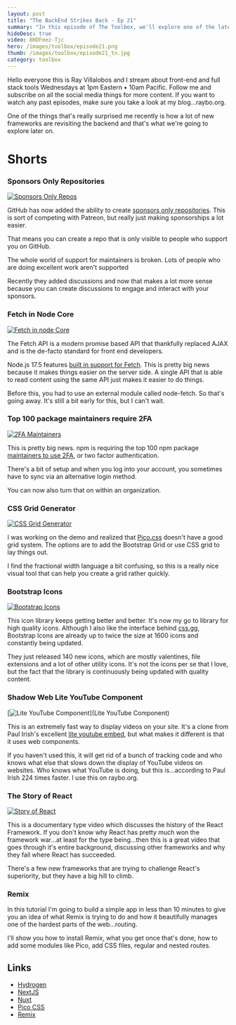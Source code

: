 ```yaml
---
layout: post
title: "The BackEnd Strikes Back - Ep 21"
summary: "In this episode of The Toolbox, we'll explore one of the latest regressions that's a trend in the world of web development. Thankfully it's not the return of table layouts. I'm talking about the return of the backend...and yes...it's coming back with a vengance. The pace of the web is relentless...and that's why you need...The Toolbox."
hideDesc: true
video: 8HDFeez-Tjc
hero: /images/toolbox/episode21.png
thumb: /images/toolbox/episode21_tn.jpg
category: toolbox
---
```


Hello everyone this is Ray Villalobos and I stream about front-end and full stack tools Wednesdays at 1pm Eastern • 10am Pacific. Follow me and subscribe on all the social media things for more content. If you want to watch any past episodes, make sure you take a look at my blog...raybo.org.

One of the things that's really surprised me recently is how a lot of new frameworks are revisiting the backend and that's what we're going to explore later on.

# Shorts

### Sponsors Only Repositories

[![Sponsors Only Repos](https://github.blog/wp-content/uploads/2019/05/Sponsors-1200x630-X2.png)](https://github.blog/2022-02-02-new-sponsors-only-repositories-custom-amounts-and-more/)

GitHub has now added the ability to create [sponsors only repositories](). This is sort of competing with Patreon, but really just making sponsorships a lot easier.

That means you can create a repo that is only visible to people who support you on GitHub.

The whole world of support for maintainers is broken. Lots of people who are doing excellent work aren't supported

Recently they added discussions and now that makes a lot more sense because you can create discussions to engage and interact with your sponsors.

### Fetch in Node Core

[![Fetch in node Core](../images/toolbox/2022-02-13_18-45-52.png)](https://fusebit.io/blog/node-fetch/)

The Fetch API is a modern promise based API that thankfully replaced AJAX and is the de-facto standard for front end developers.

Node.js 17.5 features [built in support for Fetch](https://fusebit.io/blog/node-fetch). This is pretty big news because it makes things easier on the server side. A single API that is able to read content using the same API just makes it easier to do things.

Before this, you had to use an external module called node-fetch. So that's going away. It's still a bit early for this, but I can't wait.

### Top 100 package maintainers require 2FA

[![2FA Maintainers](../images/toolbox/2022-02-13_18-47-36.png)](https://github.blog/2022-02-01-top-100-npm-package-maintainers-require-2fa-additional-security/)

This is pretty big news. npm is requiring the top 100 npm package [maintainers to use 2FA](https://github.blog/2022-02-01-top-100-npm-package-maintainers-require-2fa-additional-security), or two factor authentication.

There's a bit of setup and when you log into your account, you sometimes have to sync via an alternative login method.

You can now also turn that on within an organization.

### CSS Grid Generator

[![CSS Grid Generator](../images/toolbox/2022-02-13_23-23-23.png)](https://cssgrid-generator.netlify.app/)

I was working on the demo and realized that [Pico.css](https://picocss.com/) doesn't have a good grid system. The options are to add the Bootstrap Grid or use CSS grid to lay things out.

I find the fractional width language a bit confusing, so this is a really nice visual tool that can help you create a grid rather quickly.

### Bootstrap Icons

[![Bootstrap Icons](../images/toolbox/2022-02-13_23-29-27.png)](https://icons.getbootstrap.com/)

This icon library keeps getting better and better. It's now my go to library for high quality icons. Although I also like the interface behind [css.gg](https://css.gg/), Bootstrap Icons are already up to twice the size at 1600 icons and constantly being updated.

They just released 140 new icons, which are mostly valentines, file extensions and a lot of other utility icons. It's not the icons per se that I love, but the fact that the library is continuously being updated with quality content.

### Shadow Web Lite YouTube Component

[![Lite YouTube Component](../images/toolbox/2022-02-13_23-38-55.png)](Lite YouTube Component)

This is an extremely fast way to display videos on your site. It's a clone from Paul Irish's excellent [lite youtube embed](https://github.com/paulirish/lite-youtube-embed), but what makes it different is that it uses web components.

If you haven't used this, it will get rid of a bunch of tracking code and who knows what else that slows down the display of YouTube videos on websites. Who knows what YouTube is doing, but this is...according to Paul Irish 224 times faster. I use this on raybo.org.

### The Story of React

[![Story of React](../images/toolbox/2022-02-13_23-44-52.png)](https://www.youtube.com/watch?v=Wm_xI7KntDs)

This is a documentary type video which discusses the history of the React Framework. If you don't know why React has pretty much won the framework war...at least for the type being...then this is a great video that goes through it's entire background, discussing other frameworks and why they fail where React has succeeded.

There's a few new frameworks that are trying to challenge React's superiority, but they have a big hill to climb.

### Remix

In this tutorial I'm going to build a simple app in less than 10 minutes to give you an idea of what Remix is trying to do and how it beautifully manages one of the hardest parts of the web...routing.

I'll show you how to install Remix, what you get once that's done, how to add some modules like Pico, add CSS files, regular and nested routes.

## Links

- [Hydrogen](https://hydrogen.shopify.dev/)
- [NextJS](https://nextjs.org/)
- [Nuxt](https://v3.nuxtjs.org/)
- [Pico CSS](https://picocss.com/)
- [Remix](https://remix.run/)
